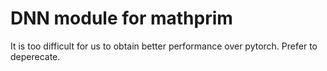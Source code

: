 # DNN module for mathprim

It is too difficult for us to obtain better performance over pytorch. Prefer to deperecate. 